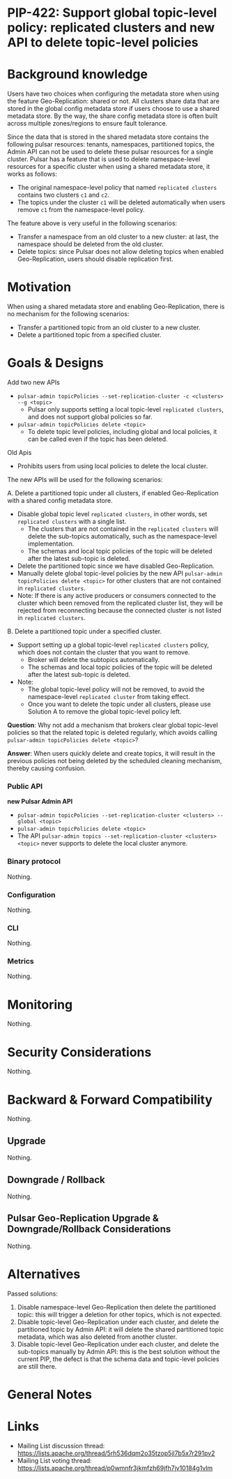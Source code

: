# PIP-422: Support global topic-level policy: replicated clusters and new API to delete topic-level policies

# Background knowledge

Users have two choices when configuring the metadata store when using the feature Geo-Replication: shared or not.
All clusters share data that are stored in the global config metadata store if users choose to use a shared metadata store.
By the way, the share config metadata store is often built across multiple zones/regions to ensure fault tolerance.

Since the data that is stored in the shared metadata store contains the following pulsar resources: tenants, namespaces, partitioned topics,
the Admin API can not be used to delete these pulsar resources for a single cluster.
Pulsar has a feature that is used to delete namespace-level resources for a specific cluster when using a shared metadata store, it works as follows:
- The original namespace-level policy that named `replicated clusters` contains two clusters `c1` and `c2`.
- The topics under the cluster `c1` will be deleted automatically when users remove `c1` from the namespace-level policy.

The feature above is very useful in the following scenarios:
- Transfer a namespace from an old cluster to a new cluster: at last, the namespace should be deleted from the old cluster.
- Delete topics: since Pulsar does not allow deleting topics when enabled Geo-Replication, users should disable replication first.

# Motivation

When using a shared metadata store and enabling Geo-Replication, there is no mechanism for the following scenarios:
- Transfer a partitioned topic from an old cluster to a new cluster.
- Delete a partitioned topic from a specified cluster.

# Goals & Designs

Add two new APIs
- `pulsar-admin topicPolicies --set-replication-cluster -c <clusters> --g <topic>`
  -  Pulsar only supports setting a local topic-level `replicated clusters`, and does not support global policies so far.
- `pulsar-admin topicPolicies delete <topic>`
  - To delete topic level policies, including global and local policies, it can be called even if the topic has been deleted.

Old Apis
- Prohibits users from using local policies to delete the local cluster.


The new APIs will be used for the following scenarios:

A. Delete a partitioned topic under all clusters, if enabled Geo-Replication with a shared config metadata store.
- Disable global topic level `replicated clusters`, in other words, set `replicated clusters` with a single list.
  - The clusters that are not contained in the `replicated clusters` will delete the sub-topics automatically, such as the namespace-level implementation.
  - The schemas and local topic policies of the topic will be deleted after the latest sub-topic is deleted.
- Delete the partitioned topic since we have disabled Geo-Replication.
- Manually delete global topic-level policies by the new API `pulsar-admin topicPolicies delete <topic>` for other clusters that are not contained in `replicated clusters`.
- Note: If there is any active producers or consumers connected to the cluster which been removed from the replicated cluster list, they will be rejected from reconnecting because the connected cluster is not listed in `replicated clusters`.

B. Delete a partitioned topic under a specified cluster.
- Support setting up a global topic-level `replicated clusters` policy, which does not contain the cluster that you want to remove. 
  - Broker will delete the subtopics automatically.
  - The schemas and local topic policies of the topic will be deleted after the latest sub-topic is deleted.
- Note:
  - The global topic-level policy will not be removed, to avoid the namespace-level `replicated cluster` from taking effect.
  - Once you want to delete the topic under all clusters, please use Solution A to remove the global topic-level policy left.

**Question**: Why not add a mechanism that brokers clear global topic-level policies so that the related topic is deleted regularly, which avoids calling `pulsar-admin topicPolicies delete <topic>`?

**Answer**: When users quickly delete and create topics, it will result in the previous policies not being deleted by the scheduled cleaning mechanism, thereby causing confusion.

### Public API

**new Pulsar Admin API**
- `pulsar-admin topicPolicies --set-replication-cluster <clusters> --global <topic>`
- `pulsar-admin topicPolicies delete <topic>`
- The API `pulsar-admin topics --set-replication-cluster <clusters> <topic>` never supports to delete the local cluster anymore.

### Binary protocol
Nothing.

### Configuration
Nothing.

### CLI
Nothing.

### Metrics
Nothing.

# Monitoring
Nothing.

# Security Considerations
Nothing.

# Backward & Forward Compatibility
Nothing.

## Upgrade
Nothing.

## Downgrade / Rollback
Nothing.

## Pulsar Geo-Replication Upgrade & Downgrade/Rollback Considerations
Nothing.

# Alternatives
Passed solutions:
1. Disable namespace-level Geo-Replication then delete the partitioned topic: this will trigger a deletion for other topics, which is not expected.
2. Disable topic-level Geo-Replication under each cluster, and delete the partitioned topic by Admin API: it will delete the shared partitioned topic metadata, which was also deleted from another cluster.
3. Disable topic-level Geo-Replication under each cluster, and delete the sub-topics manually by Admin API: this is the best solution without the current PIP, the defect is that the schema data and topic-level policies are still there.
# General Notes

# Links

* Mailing List discussion thread: https://lists.apache.org/thread/5rh536dqm2o35tzop5jl7b5x7r291pv2
* Mailing List voting thread: https://lists.apache.org/thread/p0wmnfr3jkmfzh69jfh7jv10184g1vlm
